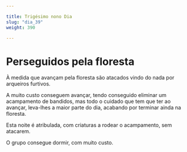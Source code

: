 ```yaml
---

title: Trigésimo nono Dia 
slug: "dia_39"
weight: 390

---
```


# Perseguidos pela floresta

À medida que avançam pela floresta são atacados vindo do nada por arqueiros furtivos.

A muito custo conseguem avançar, tendo conseguido eliminar um acampamento de bandidos, mas todo o cuidado que tem que ter ao avançar, leva-lhes a maior parte do dia, acabando por terminar ainda na floresta.

Esta noite é atribulada, com criaturas a rodear o acampamento, sem atacarem.

O grupo consegue dormir, com muito custo.